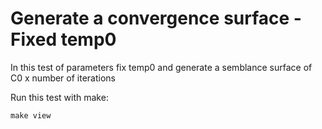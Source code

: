 # Generate a convergence surface -  Fixed temp0

In this test of parameters fix temp0 and generate a semblance surface of C0 x number of iterations

Run this test with make:

```
make view
```
